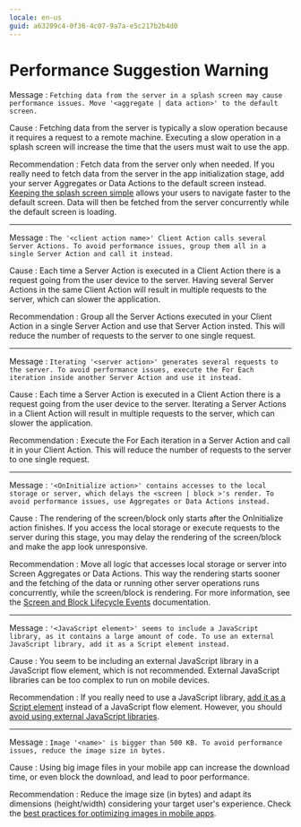 ```yaml
---
locale: en-us
guid: a63209c4-0f36-4c07-9a7a-e5c217b2b4d0
---
```


# Performance Suggestion Warning

<a id="helpid-30136"></a>

Message
:   `Fetching data from the server in a splash screen may cause performance issues. Move '<aggregate | data action>' to the default screen.`

Cause
:   Fetching data from the server is typically a slow operation because it requires a request to a remote machine. Executing a slow operation in a splash screen will increase the time that the users must wait to use the app.

Recommendation
:   Fetch data from the server only when needed. If you really need to fetch data from the server in the app initialization stage, add your server Aggregates or Data Actions to the default screen instead. [Keeping the splash screen simple](https://success.outsystems.com/Documentation/Best_Practices/OutSystems_Mobile_Best_Practices#Keep_the_Splash_Screen_Simple_and_Fast) allows your users to navigate faster to the default screen. Data will then be fetched from the server concurrently while the default screen is loading.

---

<a id="helpid-30137"></a>

Message
:   `The '<client action name>' Client Action calls several Server Actions. To avoid performance issues, group them all in a single Server Action and call it instead.`

Cause
:   Each time a Server Action is executed in a Client Action there is a request going from the user device to the server. Having several Server Actions in the same Client Action will result in multiple requests to the server, which can slower the application.

Recommendation
:   Group all the Server Actions executed in your Client Action in a single Server Action and use that Server Action insted. This will reduce the number of requests to the server to one single request.

---

<a id="helpid-30138"></a>

Message
:   `Iterating '<server action>' generates several requests to the server. To avoid performance issues, execute the For Each iteration inside another Server Action and use it instead.`

Cause
:   Each time a Server Action is executed in a Client Action there is a request going from the user device to the server. Iterating a Server Actions in a Client Action will result in multiple requests to the server, which can slower the application.

Recommendation
:   Execute the For Each iteration in a Server Action and call it in your Client Action. This will reduce the number of requests to the server to one single request.

---

<a id="helpid-30140"></a>

<a id="helpid-30141"></a>

Message
:   `'<OnInitialize action>' contains accesses to the local storage or server, which delays the <screen | block >'s render. To avoid performance issues, use Aggregates or Data Actions instead.`

Cause
:   The rendering of the screen/block only starts after the OnInitialize action finishes. If you access the local storage or execute requests to the server during this stage, you may delay the rendering of the screen/block and make the app look unresponsive.

Recommendation
:   Move all logic that accesses local storage or server into Screen Aggregates or Data Actions. This way the rendering starts sooner and the fetching of the data or running other server operations runs concurrently, while the screen/block is rendering. For more information, see the [Screen and Block Lifecycle Events](<../../../develop/logic/screen-block-lifecycle-events.md>) documentation.

---

<a id="helpid-30146"></a>

Message
:   `'<JavaScript element>' seems to include a JavaScript library, as it contains a large amount of code. To use an external JavaScript library, add it as a Script element instead.`

Cause
:   You seem to be including an external JavaScript library in a JavaScript flow element, which is not recommended. External JavaScript libraries can be too complex to run on mobile devices.

Recommendation
:   If you really need to use a JavaScript library, [add it as a Script element](<../../../extensibility-and-integration/javascript/mobile/use-external-lib.md>) instead of a JavaScript flow element. However, you should [avoid using external JavaScript libraries](https://success.outsystems.com/Documentation/Best_Practices/OutSystems_Mobile_Best_Practices#Avoid_Using_External_JavaScript_Libraries). 

---

<a id="helpid-30149"></a>

Message
:   `Image '<name>' is bigger than 500 KB. To avoid performance issues, reduce the image size in bytes.`

Cause
:   Using big image files in your mobile app can increase the download time, or even block the download, and lead to poor performance.

Recommendation
:   Reduce the image size (in bytes) and adapt its dimensions (height/width) considering your target user's experience. Check the [best practices for optimizing images in mobile apps](https://success.outsystems.com/Documentation/Best_Practices/OutSystems_Mobile_Best_Practices#Optimize_the_File_Size_of_Images).
